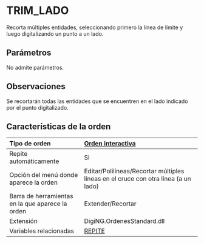 # TRIM\_LADO

Recorta múltiples entidades, seleccionando primero la línea de límite y luego digitalizando un punto a un lado.

## Parámetros

No admite parámetros.

## Observaciones

Se recortarán todas las entidades que se encuentren en el lado indicado por el punto digitalizado.

## Características de la orden

| Tipo de orden | [Orden interactiva]() |
| :--- | :--- |
| Repite automáticamente | Si |
| Opción del menú donde aparece la orden | Editar/Polilíneas/Recortar múltiples líneas en el cruce con otra línea \(a un lado\) |
| Barra de herramientas en la que aparece la orden | Extender/Recortar |
| Extensión | DigiNG.OrdenesStandard.dll |
| Variables relacionadas | [REPITE](REPITE.html) |

